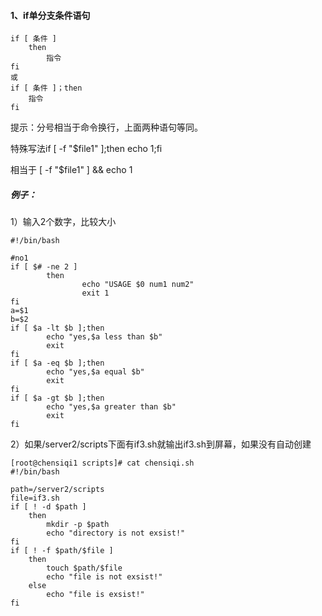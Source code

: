 #### 1、if单分支条件语句

```
if [ 条件 ]
    then
        指令
fi
或
if [ 条件 ]；then
    指令
fi
```

提示：分号相当于命令换行，上面两种语句等同。

特殊写法if \[ -f "$file1" \];then echo 1;fi

相当于 \[ -f "$file1" \] && echo 1

##### 例子：

1）输入2个数字，比较大小

```
#!/bin/bash

#no1
if [ $# -ne 2 ]
        then
                echo "USAGE $0 num1 num2"
                exit 1
fi
a=$1
b=$2
if [ $a -lt $b ];then
        echo "yes,$a less than $b"
        exit
fi
if [ $a -eq $b ];then
        echo "yes,$a equal $b"
        exit
fi
if [ $a -gt $b ];then
        echo "yes,$a greater than $b"
        exit
fi
```

2）如果/server2/scripts下面有if3.sh就输出if3.sh到屏幕，如果没有自动创建

```
[root@chensiqi1 scripts]# cat chensiqi.sh
#!/bin/bash

path=/server2/scripts
file=if3.sh
if [ ! -d $path ]
    then
        mkdir -p $path
        echo "directory is not exsist!"
fi
if [ ! -f $path/$file ]
    then
        touch $path/$file
        echo "file is not exsist!"
    else
        echo "file is exsist!"
fi
```



